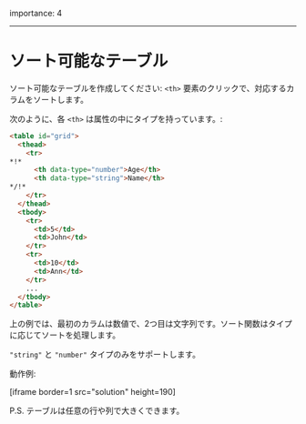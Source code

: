 importance: 4

---

# ソート可能なテーブル

ソート可能なテーブルを作成してください: `<th>` 要素のクリックで、対応するカラムをソートします。

次のように、各 `<th>` は属性の中にタイプを持っています。:

```html
<table id="grid">
  <thead>
    <tr>
*!*
      <th data-type="number">Age</th>
      <th data-type="string">Name</th>
*/!*
    </tr>
  </thead>
  <tbody>
    <tr>
      <td>5</td>
      <td>John</td>
    </tr>
    <tr>
      <td>10</td>
      <td>Ann</td>
    </tr>
    ...
  </tbody>
</table>
```

上の例では、最初のカラムは数値で、2つ目は文字列です。ソート関数はタイプに応じてソートを処理します。

`"string"` と `"number"` タイプのみをサポートします。

動作例:

[iframe border=1 src="solution" height=190]

P.S. テーブルは任意の行や列で大きくできます。
